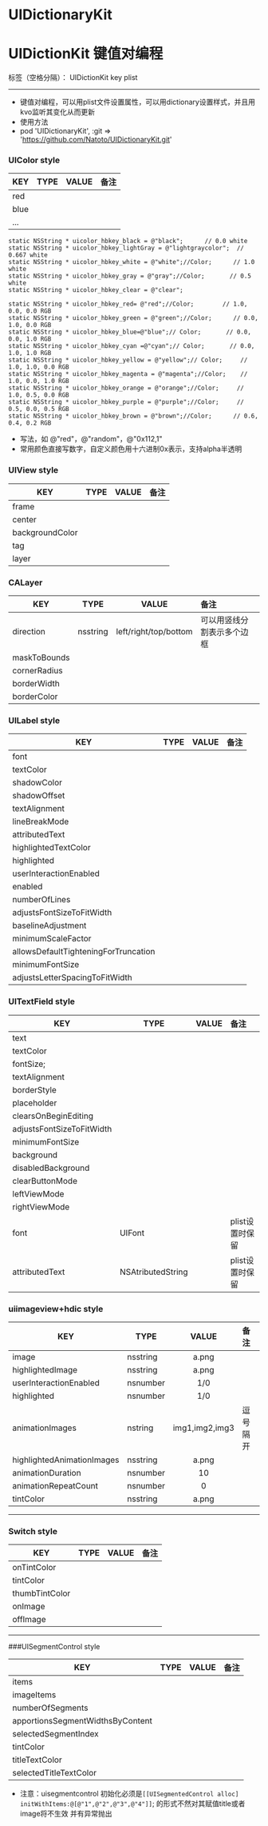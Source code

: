 # UIDictionaryKit

# UIDictionKit 键值对编程

标签（空格分隔）： UIDictionKit key plist

---
* 键值对编程，可以用plist文件设置属性，可以用dictionary设置样式，并且用kvo监听其变化从而更新
* 使用方法 
* pod 'UIDictionaryKit', :git => 'https://github.com/Natoto/UIDictionaryKit.git'


### UIColor style ###

|KEY|TYPE|VALUE|备注|
| -| -|:-----:|:----| 
|red
|blue
|...
```
static NSString * uicolor_hbkey_black = @"black";      // 0.0 white
static NSString * uicolor_hbkey_lightGray = @"lightgraycolor";  // 0.667 white
static NSString * uicolor_hbkey_white = @"white";//Color;      // 1.0 white
static NSString * uicolor_hbkey_gray = @"gray";//Color;       // 0.5 white
static NSString * uicolor_hbkey_clear = @"clear";

static NSString * uicolor_hbkey_red= @"red";//Color;        // 1.0, 0.0, 0.0 RGB
static NSString * uicolor_hbkey_green = @"green";//Color;      // 0.0, 1.0, 0.0 RGB
static NSString * uicolor_hbkey_blue=@"blue";// Color;       // 0.0, 0.0, 1.0 RGB
static NSString * uicolor_hbkey_cyan =@"cyan";// Color;       // 0.0, 1.0, 1.0 RGB
static NSString * uicolor_hbkey_yellow = @"yellow";// Color;     // 1.0, 1.0, 0.0 RGB
static NSString * uicolor_hbkey_magenta = @"magenta";//Color;    // 1.0, 0.0, 1.0 RGB
static NSString * uicolor_hbkey_orange = @"orange";//Color;     // 1.0, 0.5, 0.0 RGB
static NSString * uicolor_hbkey_purple = @"purple";//Color;     // 0.5, 0.0, 0.5 RGB
static NSString * uicolor_hbkey_brown = @"brown";//Color;      // 0.6, 0.4, 0.2 RGB
```
* 写法，如 @"red"，@"random"，@"0x112,1"
*  常用颜色直接写数字，自定义颜色用十六进制0x表示，支持alpha半透明
### UIView style ###
|KEY|TYPE|VALUE|备注|
| -| -|:-----:|:----| 
|frame
|center
|backgroundColor
|tag
|layer

### CALayer ###

|KEY|TYPE|VALUE|备注|
| -| -|:-----:|:----| 
|direction|nsstring| left/right/top/bottom|可以用竖线分割表示多个边框|
|maskToBounds
|cornerRadius
|borderWidth
|borderColor

### UILabel style ###
|KEY|TYPE|VALUE|备注|
| -| -|:-----:|:----| 
|font
| textColor
| shadowColor
| shadowOffset
| textAlignment
| lineBreakMode
| attributedText
| highlightedTextColor
| highlighted|
| userInteractionEnabled
| enabled
| numberOfLines
| adjustsFontSizeToFitWidth
| baselineAdjustment
| minimumScaleFactor
| allowsDefaultTighteningForTruncation
| minimumFontSize
| adjustsLetterSpacingToFitWidth


### UITextField style ###

|KEY|TYPE|VALUE|备注|
| -| -|:-----:|:----|
|text
|textColor
|fontSize;
|textAlignment
|borderStyle
|placeholder
|clearsOnBeginEditing
|adjustsFontSizeToFitWidth
|minimumFontSize
|background
|disabledBackground
|clearButtonMode
|leftViewMode
|rightViewMode
|font|UIFont||plist设置时保留|
|attributedText|NSAtributedString||plist设置时保留|


### uiimageview+hdic  style ###
|KEY|TYPE|VALUE|备注|
| -| -|:-----:|:----| 
|image|nsstring|a.png
|highlightedImage|nsstring|a.png
|userInteractionEnabled|nsnumber|1/0|
|highlighted|nsnumber|1/0|
|animationImages|nstring|img1,img2,img3|逗号隔开
|highlightedAnimationImages|nsstring|a.png
|animationDuration|nsnumber|10|
|animationRepeatCount|nsnumber|0|
|tintColor|nsstring|a.png


--- 
### Switch style
|KEY|TYPE|VALUE|备注|
| -| -|:-----:|:----| 
|onTintColor|
|tintColor|
|thumbTintColor|
|onImage|
|offImage|


---

###UISegmentControl  style

|KEY|TYPE|VALUE|备注|
| -| -|:-----:|:----| 
|items
|imageItems
|numberOfSegments
|apportionsSegmentWidthsByContent
|selectedSegmentIndex
|tintColor
|titleTextColor
|selectedTitleTextColor
* 注意：uisegmentcontrol 初始化必须是`[[UISegmentedControl alloc] initWithItems:@[@"1",@"2",@"3",@"4"]]`; 的形式不然对其赋值title或者image将不生效 并有异常抛出


